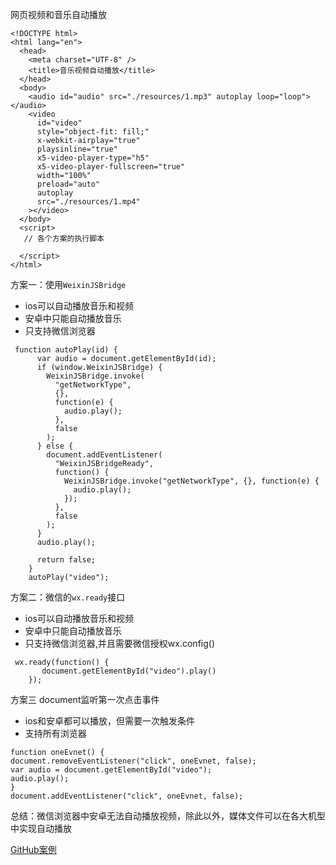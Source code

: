 网页视频和音乐自动播放		


```
<!DOCTYPE html>
<html lang="en">
  <head>
    <meta charset="UTF-8" />
    <title>音乐视频自动播放</title>
  </head>
  <body>
    <audio id="audio" src="./resources/1.mp3" autoplay loop="loop"></audio>
    <video
      id="video"
      style="object-fit: fill;"
      x-webkit-airplay="true"
      playsinline="true"
      x5-video-player-type="h5"
      x5-video-player-fullscreen="true"
      width="100%"
      preload="auto"
      autoplay
      src="./resources/1.mp4"
    ></video>
  </body>
  <script>
   // 各个方案的执行脚本

  </script>
</html>
```

方案一：使用```WeixinJSBridge```
- ios可以自动播放音乐和视频
- 安卓中只能自动播放音乐
- 只支持微信浏览器
```
 function autoPlay(id) {
      var audio = document.getElementById(id);
      if (window.WeixinJSBridge) {
        WeixinJSBridge.invoke(
          "getNetworkType",
          {},
          function(e) {
            audio.play();
          },
          false
        );
      } else {
        document.addEventListener(
          "WeixinJSBridgeReady",
          function() {
            WeixinJSBridge.invoke("getNetworkType", {}, function(e) {
              audio.play();
            });
          },
          false
        );
      }
      audio.play();

      return false;
    }
    autoPlay("video");
```


方案二：微信的```wx.ready```接口
- ios可以自动播放音乐和视频
- 安卓中只能自动播放音乐
- 只支持微信浏览器,并且需要微信授权wx.config()
```
 wx.ready(function() {
       document.getElementById("video").play()
    });
```

方案三 document监听第一次点击事件
- ios和安卓都可以播放，但需要一次触发条件
- 支持所有浏览器
```
function oneEvnet() {
document.removeEventListener("click", oneEvnet, false);
var audio = document.getElementById("video");
audio.play();
}
document.addEventListener("click", oneEvnet, false);
```

总结：微信浏览器中安卓无法自动播放视频，除此以外，媒体文件可以在各大机型中实现自动播放

[GitHub案例](https://github.com/TreeZhou/autoPalyAudioAndVideo "GitHub")
